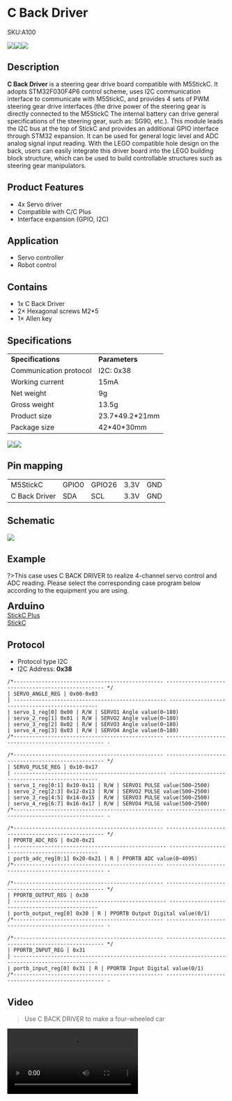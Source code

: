 # C Back Driver

<el-tag effect="plain">SKU:A100</el-tag>

<div class="product_pic"><img src="assets\img\product_pics\hat\cback_driver\cback_driver_01.webp"><img src="assets\img\product_pics\hat\cback_driver\cback_driver_02.webp"><img src="assets\img\product_pics\hat\cback_driver\cback_driver_03.webp"></div>

## Description

**C Back Driver** is a steering gear drive board compatible with M5StickC. It adopts STM32F030F4P6 control scheme, uses I2C communication interface to communicate with M5StickC, and provides 4 sets of PWM steering gear drive interfaces (the drive power of the steering gear is directly connected to the M5StickC The internal battery can drive general specifications of the steering gear, such as: SG90, etc.). This module leads the I2C bus at the top of StickC and provides an additional GPIO interface through STM32 expansion. It can be used for general logic level and ADC analog signal input reading. With the LEGO compatible hole design on the back, users can easily integrate this driver board into the LEGO building block structure, which can be used to build controllable structures such as steering gear manipulators.

## Product Features

- 4x Servo driver
- Compatible with C/C Plus
- Interface expansion (GPIO, I2C)

## Application

- Servo controller
- Robot control

## Contains

- 1x C Back Driver
- 2× Hexagonal screws M2*5
- 1× Allen key


## Specifications

<table>
   <tr style="font-weight:bold">
      <td>Specifications</td>
      <td>Parameters</td>
   </tr>
   <tr>
      <td>Communication protocol</td>
      <td>I2C: 0x38</td>
   </tr>
   <tr>
      <td>Working current</td>
      <td>15mA</td>
   </tr>
   <tr>
      <td>Net weight</td>
      <td>9g</td>
   </tr>
   <tr>
      <td>Gross weight</td>
      <td>13.5g</td>
   </tr>
   <tr>
      <td>Product size</td>
      <td>23.7*49.2*21mm</td>
   </tr>
   <tr>
      <td>Package size</td>
      <td>42*40*30mm</td>
   </tr>
 </table>

<div class="product_pic"><img src="assets\img\product_pics\hat\cback_driver\cback_driver_04.webp"><img src="assets\img\product_pics\hat\cback_driver\cback_driver_05.webp"></div>

## Pin mapping

<table>
 <tr><td>M5StickC</td><td>GPIO0</td><td>GPIO26</td><td>3.3V</td><td>GND</td></tr>
 <tr><td>C Back Driver</td><td>SDA</td><td>SCL</td><td>3.3V</td><td>GND</td></tr>
</table>

## Schematic

<img src="assets\img\product_pics\hat\cback_driver\cback_driver_sch.webp">

## Example

?>This case uses C BACK DRIVER to realize 4-channel servo control and ADC reading. Please select the corresponding case program below according to the equipment you are using. 

<el-card class="box-card" style="margin-bottom:20px">
   <div slot="header" class="clearfix">
   <span style="font-size: 22px; font-weight: bold;">Arduino</span>
   <i class="el-icon-s-management" style="float: right;"></i>
   </div>
   <div class="box-card-item">
   <a href='https://github.com/m5stack/M5StickC-Plus/tree/master/examples/Hat/C_BACK_DRIVER'><el-tag>StickC Plus</el-tag></a>
   </div>
   <div class="box-card-item">
   <a href='https://github.com/m5stack/M5StickC/tree/master/examples/Hat/CBACK_DRIVER'><el-tag>StickC</el-tag></a>
   </div>
</el-card>

## Protocol

- Protocol type I2C
- I2C Address: **0x38**

```clike
/*------------------------------------------------ -------------------------------------------------- */
| SERVO_ANGLE_REG | 0x00-0x03
| ------------------------------------------------- -----------------------------------------------
| servo_1_reg[0] 0x00 | R/W | SERVO1 Angle value(0~180)
| servo_2_reg[1] 0x01 | R/W | SERVO2 Angle value(0~180)
| servo_3_reg[2] 0x02 | R/W | SERVO3 Angle value(0~180)
| servo_4_reg[3] 0x03 | R/W | SERVO4 Angle value(0~180)
/*------------------------------------------------ -------------------------------------------------- -

/*------------------------------------------------ -------------------------------------------------- */
| SERVO_PULSE_REG | 0x10-0x17
| ------------------------------------------------- -----------------------------------------------
| servo_1_reg[0:1] 0x10-0x11 | R/W | SERVO1 PULSE value(500~2500)
| servo_2_reg[2:3] 0x12-0x13 | R/W | SERVO2 PULSE value(500~2500)
| servo_3_reg[4:5] 0x14-0x15 | R/W | SERVO3 PULSE value(500~2500)
| servo_4_reg[6:7] 0x16-0x17 | R/W | SERVO4 PULSE value(500~2500)
/*------------------------------------------------ -------------------------------------------------- -

/*------------------------------------------------ -------------------------------------------------- */
| PPORTB_ADC_REG | 0x20-0x21
| ------------------------------------------------- -----------------------------------------------
| portb_adc_reg[0:1] 0x20-0x21 | R | PPORTB ADC value(0~4095)
/*------------------------------------------------ -------------------------------------------------- -

/*------------------------------------------------ -------------------------------------------------- */
| PPORTB_OUTPUT_REG | 0x30
| ------------------------------------------------- -----------------------------------------------
| portb_output_reg[0] 0x30 | R | PPORTB Output Digital value(0/1)
/*------------------------------------------------ -------------------------------------------------- -

/*------------------------------------------------ -------------------------------------------------- */
| PPORTB_INPUT_REG | 0x31
| ------------------------------------------------- -----------------------------------------------
| portb_input_reg[0] 0x31 | R | PPORTB Input Digital value(0/1)
/*------------------------------------------------ -------------------------------------------------- -

```

## Video

>Use C BACK DRIVER to make a four-wheeled car

<video class="video_size" controls>
    <source src="https://m5stack.oss-cn-shenzhen.aliyuncs.com/video/Product_example_video/HAT/C_BACK-DRIVER.mp4" type="video/mp4">
</video>

<script>

   var purchase_link ='https://m5stack-store.myshopify.com/products/c-back-hat-with-servo-driver-stm32f0';

   anchor_search(purchase_link);
   scrollFunc();

</script>
